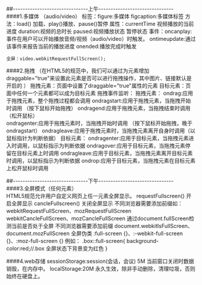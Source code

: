 ##-------------------------------上午-------------------------------   
####1.多媒体 （audio/video）
	标签：figure:多媒体
	     figcaption:多媒体标签 
	方法：load() 加载、play()播放、pause()暂停 
	属性：currentTime 视频播放的当前进度 
	     duration:视频的总时长 
	     paused:视频播放状态 暂停状态 
	事件：oncanplay:事件在用户可以开始播放音频/视频（audio/video）时触发。 
	     ontimeupdate:通过该事件来报告当前的播放进度
		 onended:播放完成时触发 
	
	全屏：video.webkitRequestFullScreen(); 
####2.拖拽 （在HTML5的规范中，我们可以通过为元素增加draggable="true"来设置此元素是否可以进行拖拽操作，其中图片、链接默认是开启的 ）
	拖拽元素：页面中设置了draggable="true"属性的元素 
	目标元素：页面中任何一个元素都可以成为目标元素 
	拖拽事件监听：
	    拖拽元素：
				ondrag:应用于拖拽元素，整个拖拽过程都会调用 
		    	ondragstart:应用于拖拽元素，当拖拽开始时调用 （按下鼠标开始拖拽）
				ondragend:应用于拖拽元素，当拖拽结束时调用（松开鼠标）  
				ondragenter:应用于拖拽元素时，当拖拽开始时调用 （按下鼠标开始拖拽，晚于ondragstart） 
				ondragleave:应用于拖拽元素时，当拖拽元素离开自身时调用（以鼠标指针为判断依据）
		目标元素：
				ondragenter:应用于目标元素，当拖拽元素进入时调用，以鼠标指示为判断依据 
				ondragover:应用于目标元素，当拖拽元素停留在目标元素上时调用 
				ondragleave:应用于目标元素，当拖拽元素离开目标元素时调用，以鼠标指示为判断依据 
				ondrop:应用于目标元素，当拖拽元素在目标元素上松开鼠标时调用  

##-------------------------------下午-------------------------------    
####3.全屏模式（任何元素）  
	HTML5规范允许用户自定义网页上任一元素全屏显示。
	 	requestFullscreen() 开启全屏显示
	 	cancleFullscreen() 关闭全屏显示
	不同浏览器需要添加前缀如：
	 	webkitRequestFullScreen、mozRequestFullScreen
	 	webkitCancleFullScreen、mozCancleFullScreen
	通过document.fullScreen检测当前是否处于全屏
	不同浏览器需要添加前缀
	    document.webkitIsFullScreen、document.mozFullScreen
	全屏伪类
		:full-screen {}、:-webkit-full-screen {}、:moz-full-screen {} 
	例如：
		.box::full-screen{
			background-color:red;//.box 全屏状态下背景变为红色
		}
			
####4.web存储 
	sessionStorage:session(会话，会议) 5M 当前窗口关闭时数据销毁，在内存中。
	localStorage:20M 永久生效，除非手动删除，清理垃圾，否则始终在硬盘上。